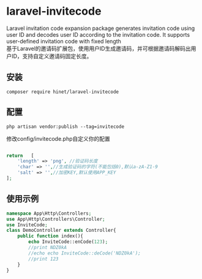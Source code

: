 # laravel-invitecode
Laravel invitation code expansion package generates invitation code using user ID and decodes user ID according to the invitation code. It supports user-defined invitation code with fixed length  
基于Laravel的邀请码扩展包，使用用户ID生成邀请码，并可根据邀请码解码出用户ID，支持自定义邀请码固定长度。

## 安装

```
composer require hinet/laravel-invitecode
```

## 配置

```
php artisan vendor:publish --tag=invitecode
```

修改config/invitecode.php自定义你的配置  
```php

return   [
    'length' => 'png', //验证码长度
    'char' => '',//生成验证码的字符(不能包括0),默认a-zA-Z1-9
    'salt' => '',//加密KEY,默认使用APP_KEY
];
```

## 使用示例

```php
namespace App\Http\Controllers;
use App\Http\Controllers\Controller;
use InviteCode;
class DemoController extends Controller{
    public function index(){
        echo InviteCode::enCode(123);
        //print NDZ0kA
        //echo echo InviteCode::deCode('NDZ0kA');
        //print 123
    }
}
```
